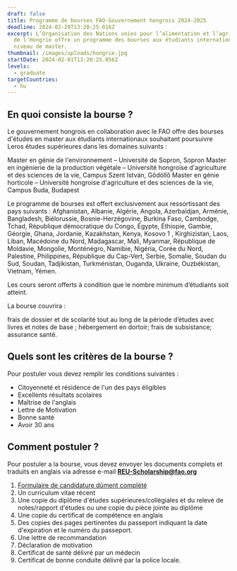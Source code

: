 ```yaml
---
draft: false
title: Programme de bourses FAO-Gouvernement hongrois 2024-2025
deadline: 2024-02-29T13:20:25.016Z
excerpt: L’Organisation des Nations unies pour l’alimentation et l’agriculture
  de l'Hongrie offre un programme des bourses aux étudiants internationaux au
  niveau de master.
thumbnail: /images/uploads/hongrie.jpg
startDate: 2024-02-01T13:20:25.056Z
levels:
  - graduate
targetCountries:
  - hu
---
```

## En quoi consiste la bourse ?

Le gouvernement hongrois en collaboration avec le FAO offre des bourses d'études en master aux étudiants internationaux souhaitant poursuivre Leros études supérieures dans les domaines suivants : 

Master en génie de l'environnement – ​​Université de Sopron, Sopron
Master en ingénierie de la production végétale – Université hongroise d'agriculture et des sciences de la vie, Campus Szent István, Gödöllő
Master en génie horticole – Université hongroise d'agriculture et des sciences de la vie, Campus Buda, Budapest  

Le programme de bourses est offert exclusivement aux ressortissant des pays suivants : Afghanistan, Albanie, Algérie, Angola, Azerbaïdjan, Arménie, Bangladesh, Biélorussie, Bosnie-Herzégovine, Burkina Faso, Cambodge, Tchad, République démocratique du Congo, Égypte, Éthiopie, Gambie, Géorgie, Ghana, Jordanie, Kazakhstan, Kenya, Kosovo 1 , Kirghizistan, Laos, Liban, Macédoine du Nord, Madagascar, Mali, Myanmar, République de Moldavie, Mongolie, Monténégro, Namibie, Nigéria, Corée du Nord, Palestine, Philippines, République du Cap-Vert, Serbie, Somalie, Soudan du Sud, Soudan, Tadjikistan, Turkménistan, Ouganda, Ukraine, Ouzbékistan, Vietnam, Yémen.

Les cours seront offerts à condition que le nombre minimum d’étudiants soit atteint.

La bourse couvrira :

frais de dossier et de scolarité tout au long de la période d’études avec livres et notes de base ;
hébergement en dortoir;
frais de subsistance;
assurance santé.

## Quels sont les critères de la bourse ?

Pour postuler vous devez remplir les conditions suivantes : 

* Citoyenneté et résidence de l'un des pays éligibles 
* Excellents résultats scolaires
* Maîtrise de l'anglais 
* Lettre de Motivation
* Bonne santé
* Avoir 30 ans

## Comment postuler ?

Pour postuler a la bourse, vous devez envoyer les documents complets et traduits en anglais via adresse e-mail **REU-Scholarship@fao.org**

1. [Formulaire de candidature dûment complété](https://www.fao.org/docs/reulibraries/default-document-library/2024-applicationform-en.docx?sfvrsn=757c0b59_1)
2. [](https://www.fao.org/docs/reulibraries/default-document-library/2024-applicationform-en.docx?sfvrsn=757c0b59_1)Un curriculum vitae récent
3. Une copie du diplôme d'études supérieures/collégiales et du relevé de notes/rapport d'études ou une copie du pièce jointe au diplôme
4. Une copie du certificat de compétence en anglais
5. Des copies des pages pertinentes du passeport indiquant la date d'expiration et le numéro du passeport.
6. Une lettre de recommandation
7. Déclaration de motivation
8. Certificat de santé délivré par un médecin
9. Certificat de bonne conduite délivré par la police locale.